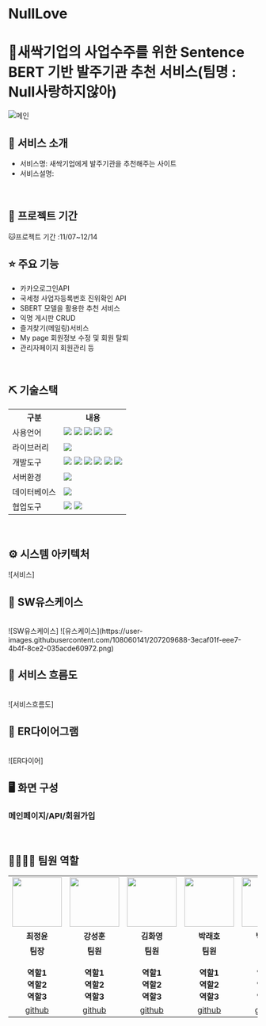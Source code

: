 # NullLove

# 📎새싹기업의 사업수주를 위한 Sentence BERT 기반 발주기관 추천 서비스(팀명 : Null사랑하지않아)

![메인](https://user-images.githubusercontent.com/108060141/207208762-96aee8c2-f798-4a7c-a203-787a7cce8a52.png)

## 👀 서비스 소개

- 서비스명: 새싹기업에게 발주기관을 추천해주는 사이트
- 서비스설명:
<br>

## 📅 프로젝트 기간

🐱프로젝트 기간 :11/07~12/14 
<br>


## ⭐ 주요 기능

- 카카오로그인API
- 국세청 사업자등록번호 진위확인 API
- SBERT 모델을 활용한 추천 서비스
- 익명 게시판 CRUD
- 즐겨찾기(메일링)서비스
- My page 회원정보 수정 및 회원 탈퇴
- 관리자페이지 회원관리 등
<br>

## ⛏ 기술스택

<table>
<tr>
<th>구분</th>
<th>내용</th>
</tr>
<tr>
<td>사용언어</td>
<td>
<img src="https://img.shields.io/badge/Java-007396?style=for-the-badge&logo=java&logoColor=white"/>
<img src="https://img.shields.io/badge/Python-3776AB?style=for-the-badge&logo=Python&logoColor=white"/>
<img src="https://img.shields.io/badge/HTML5-E34F26?style=for-the-badge&logo=HTML5&logoColor=white"/>
<img src="https://img.shields.io/badge/CSS3-1572B6?style=for-the-badge&logo=CSS3&logoColor=white"/>
<img src="https://img.shields.io/badge/JavaScript-F7DF1E?style=for-the-badge&logo=JavaScript&logoColor=white"/>
</td>
</tr>
<tr>
<td>라이브러리</td>
<td>
<img src="https://img.shields.io/badge/BootStrap-7952B3?style=for-the-badge&logo=BootStrap&logoColor=white"/>
</td>
</tr>
<tr>
<td>개발도구</td>
<td>
<img src="https://img.shields.io/badge/IntelliJ IDEA-000000?style=for-the-badge&logo=IntelliJ IDEA&logoColor=white"/>
<img src="https://img.shields.io/badge/Spring Boot-6DB33F?style=for-the-badge&logo=Spring Boot&logoColor=white"/>
<img src="https://img.shields.io/badge/Eclipse-2C2255?style=for-the-badge&logo=Eclipse&logoColor=white"/>
<img src="https://img.shields.io/badge/VSCode-007ACC?style=for-the-badge&logo=VisualStudioCode&logoColor=white"/>
<img src="https://img.shields.io/badge/Anaconda-44A833?style=for-the-badge&logo=Anaconda&logoColor=white"/>
<img src="https://img.shields.io/badge/Jupyter-F37626?style=for-the-badge&logo=Jupyter&logoColor=white"/>
</td>
</tr>
<tr>
<td>서버환경</td>
<td>
<img src="https://img.shields.io/badge/Apache Tomcat-F8DC75?style=for-the-badge&logo=Apache Tomcat&logoColor=white"/>
</td>
</tr>
<tr>
<td>데이터베이스</td>
<td>
<img src="https://img.shields.io/badge/MySQL-4479A1?style=for-the-badge&logo=MySQL&logoColor=white"/>
</td>
</tr>
<tr>
<td>협업도구</td>
<td>
<img src="https://img.shields.io/badge/Git-F05032?style=for-the-badge&logo=Git&logoColor=white"/>
<img src="https://img.shields.io/badge/GitHub-181717?style=for-the-badge&logo=GitHub&logoColor=white"/>
</td>
</tr>
</table>

<br>

## ⚙ 시스템 아키텍처
![서비스]

## 📌 SW유스케이스
<br>
![SW유스케이스]
![유스케이스](https://user-images.githubusercontent.com/108060141/207209688-3ecaf01f-eee7-4b4f-8ce2-035acde60972.png)



## 📌 서비스 흐름도
<br>
![서비스흐름도]


## 📌 ER다이어그램
<br>
![ER다이어]

## 🖥 화면 구성

### 메인페이지/API/회원가입
<br>


## 👨‍👩‍👦‍👦 팀원 역할

<table>
<tr>
<td align="center"><img src="https://user-images.githubusercontent.com/108060141/189051723-60d04faa-1812-4bba-8187-dbccb49da370.png" width="100" height="100"/></td>
<td align="center"><img src="https://user-images.githubusercontent.com/108060141/189051723-60d04faa-1812-4bba-8187-dbccb49da370.png" width="100" height="100"/></td>
<td align="center"><img src="https://user-images.githubusercontent.com/108060141/189051723-60d04faa-1812-4bba-8187-dbccb49da370.png" width="100" height="100"/></td>
<td align="center"><img src="https://user-images.githubusercontent.com/108060141/189051723-60d04faa-1812-4bba-8187-dbccb49da370.png" width="100" height="100"/></td>
<td align="center"><img src="https://user-images.githubusercontent.com/108060141/189051723-60d04faa-1812-4bba-8187-dbccb49da370.png" width="100" height="100"/></td>
<td align="center"><img src="https://user-images.githubusercontent.com/108060141/189051723-60d04faa-1812-4bba-8187-dbccb49da370.png" width="100" height="100"/></td>
</tr>
<tr>
<td align="center"><strong>최정윤</strong></td>
<td align="center"><strong>강성훈</strong></td>
<td align="center"><strong>김화영</strong></td>
<td align="center"><strong>박래호</strong></td>
<td align="center"><strong>백근만</strong></td>
<td align="center"><strong>양서현</strong></td>
</tr>
<tr>
<td align="center"><b>팀장<br><br>역할1<br>역할2<br>역할3</b></td>
<td align="center"><b>팀원<br><br>역할1<br>역할2<br>역할3</b></td>
<td align="center"><b>팀원<br><br>역할1<br>역할2<br>역할3</b></td>
<td align="center"><b>팀원<br><br>역할1<br>역할2<br>역할3</b></td>
<td align="center"><b>팀원<br><br>역할1<br>역할2<br>역할3</b></td>
<td align="center"><b>팀원<br><br>역할1<br>역할2<br>역할3</b></td>
</tr>

<tr>

<td align="center"><a href="[https://github.com/자신의username작성해주세요](https://github.com/%EC%9E%90%EC%8B%A0%EC%9D%98username%EC%9E%91%EC%84%B1%ED%95%B4%EC%A3%BC%EC%84%B8%EC%9A%94)" target='_blank'>github</a></td>
<td align="center"><a href="[https://github.com/자신의username작성해주세요](https://github.com/%EC%9E%90%EC%8B%A0%EC%9D%98username%EC%9E%91%EC%84%B1%ED%95%B4%EC%A3%BC%EC%84%B8%EC%9A%94)" target='_blank'>github</a></td>
<td align="center"><a href="[https://github.com/자신의username작성해주세요](https://github.com/%EC%9E%90%EC%8B%A0%EC%9D%98username%EC%9E%91%EC%84%B1%ED%95%B4%EC%A3%BC%EC%84%B8%EC%9A%94)" target='_blank'>github</a></td>
<td align="center"><a href="https://github.com/Chochoooo" target='_blank'>github</a></td>
<td align="center"><a href="[https://github.com/자신의username작성해주세요](https://github.com/%EC%9E%90%EC%8B%A0%EC%9D%98username%EC%9E%91%EC%84%B1%ED%95%B4%EC%A3%BC%EC%84%B8%EC%9A%94)" target='_blank'>github</a></td>
<td align="center"><a href="[https://github.com/자신의username작성해주세요](https://github.com/%EC%9E%90%EC%8B%A0%EC%9D%98username%EC%9E%91%EC%84%B1%ED%95%B4%EC%A3%BC%EC%84%B8%EC%9A%94)" target='_blank'>github</a></td>
</tr>
</table>
